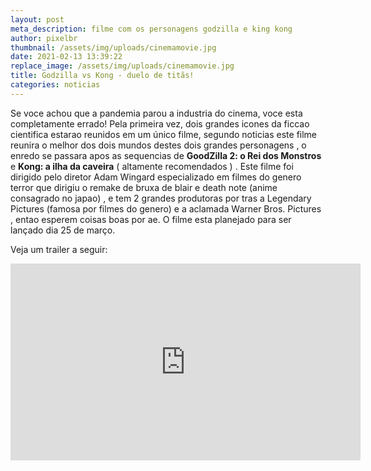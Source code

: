 ```yaml
---
layout: post
meta_description: filme com os personagens godzilla e king kong
author: pixelbr
thumbnail: /assets/img/uploads/cinemamovie.jpg
date: 2021-02-13 13:39:22
replace_image: /assets/img/uploads/cinemamovie.jpg
title: Godzilla vs Kong - duelo de titãs!
categories: noticias
---
```


Se voce achou que a pandemia parou a industria do cinema, voce esta completamente errado!
Pela primeira vez, dois grandes icones da ficcao cientifica estarao reunidos em um único filme, segundo noticias este filme reunira o melhor dos dois mundos destes dois grandes personagens , o enredo se passara apos as sequencias de **GoodZilla 2:  o Rei dos Monstros** e **Kong: a ilha da caveira** ( altamente recomendados ) . Este filme foi dirigido pelo diretor Adam Wingard especializado em filmes do genero terror que dirigiu o remake de bruxa de blair e death note (anime consagrado no japao) , e tem 2 grandes produtoras por tras a Legendary Pictures (famosa por filmes do genero) e a aclamada Warner Bros. Pictures , entao esperem coisas boas por ae. O filme esta planejado para ser lançado dia 25 de março.

Veja um trailer a seguir:

<iframe width="560" height="315" src="https://www.youtube.com/embed/ZQA-Bg9MydE" frameborder="0" allow="accelerometer; autoplay; clipboard-write; encrypted-media; gyroscope; picture-in-picture" allowfullscreen></iframe>

